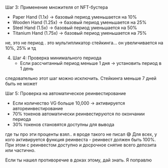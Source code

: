 Шаг 3: Применение множителя от NFT-бустера
   - Paper Hand (1.1x) → базовый период уменьшается на 10%
   - Wooden Hand (1.25x) → базовый период уменьшается на 25%
   - Steel Hand (1.5x) → базовый период уменьшается на 50%
   - Titanium Hand (1.75x) → базовый период уменьшается на 75%

не, это не период . это мультипликатор стейкинга... он увеличивается на 10%, 25% и тд


4. Шаг 4: Проверка минимального периода
   - Если рассчитанный период меньше 1 дня → установить период в 1 день

следовательно этот шаг можно исключить. Стейкинга меньше 7 дней быть не может

Шаг 5: Проверка на автоматическое реинвестирование
   - Если количество VG больше 10,000 → активируется автореинвестирование
   - 70% токенов автоматически реинвестируются по окончании периода
   - 30% токенов становятся доступны для вывода

где ты про эти проценты взял.. я вроде такого не писал 😅 
Для всех, у кого активируется функция реинвеста - реинвест должен быть 100%. При этом с реинвестом доступно и досрочное снятие всего депозита или частично.

Если ты нашел противоречие в доках этому, дай знать. Я поправлю
